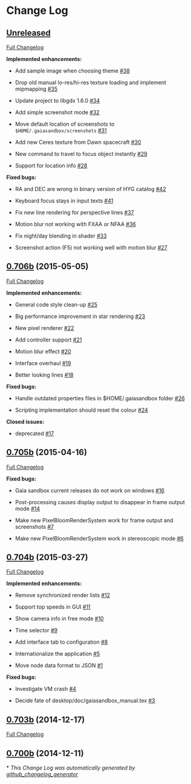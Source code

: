 # Change Log

## [Unreleased](https://github.com/ari-zah/gaiasandbox/tree/HEAD)

[Full Changelog](https://github.com/ari-zah/gaiasandbox/compare/0.706b...HEAD)

**Implemented enhancements:**

- Add sample image when choosing theme [\#38](https://github.com/ari-zah/gaiasandbox/issues/38)

- Drop old manual lo-res/hi-res texture loading and implement mipmapping [\#35](https://github.com/ari-zah/gaiasandbox/issues/35)

- Update project to libgdx 1.6.0 [\#34](https://github.com/ari-zah/gaiasandbox/issues/34)

- Add simple screenshot mode [\#32](https://github.com/ari-zah/gaiasandbox/issues/32)

- Move default location of screenshots to `$HOME/.gaiasandbox/screenshots` [\#31](https://github.com/ari-zah/gaiasandbox/issues/31)

- Add new Ceres texture from Dawn spacecraft [\#30](https://github.com/ari-zah/gaiasandbox/issues/30)

- New command to travel to focus object instantly [\#29](https://github.com/ari-zah/gaiasandbox/issues/29)

- Support for location info [\#28](https://github.com/ari-zah/gaiasandbox/issues/28)

**Fixed bugs:**

- RA and DEC are wrong in binary version of HYG catalog [\#42](https://github.com/ari-zah/gaiasandbox/issues/42)

- Keyboard focus stays in input texts [\#41](https://github.com/ari-zah/gaiasandbox/issues/41)

- Fix new line rendering for perspective lines [\#37](https://github.com/ari-zah/gaiasandbox/issues/37)

- Motion blur not working with FXAA or NFAA [\#36](https://github.com/ari-zah/gaiasandbox/issues/36)

- Fix night/day blending in shader  [\#33](https://github.com/ari-zah/gaiasandbox/issues/33)

- Screenshot action \(F5\) not working well with motion blur [\#27](https://github.com/ari-zah/gaiasandbox/issues/27)

## [0.706b](https://github.com/ari-zah/gaiasandbox/tree/0.706b) (2015-05-05)

[Full Changelog](https://github.com/ari-zah/gaiasandbox/compare/0.705b...0.706b)

**Implemented enhancements:**

- General code style clean-up  [\#25](https://github.com/ari-zah/gaiasandbox/issues/25)

- Big performance improvement in star rendering [\#23](https://github.com/ari-zah/gaiasandbox/issues/23)

- New pixel renderer [\#22](https://github.com/ari-zah/gaiasandbox/issues/22)

- Add controller support [\#21](https://github.com/ari-zah/gaiasandbox/issues/21)

- Motion blur effect [\#20](https://github.com/ari-zah/gaiasandbox/issues/20)

- Interface overhaul [\#19](https://github.com/ari-zah/gaiasandbox/issues/19)

- Better looking lines [\#18](https://github.com/ari-zah/gaiasandbox/issues/18)

**Fixed bugs:**

- Handle outdated properties files in $HOME/.gaiasandbox folder [\#26](https://github.com/ari-zah/gaiasandbox/issues/26)

- Scripting implementation should reset the colour [\#24](https://github.com/ari-zah/gaiasandbox/issues/24)

**Closed issues:**

- deprecated [\#17](https://github.com/ari-zah/gaiasandbox/issues/17)

## [0.705b](https://github.com/ari-zah/gaiasandbox/tree/0.705b) (2015-04-16)

[Full Changelog](https://github.com/ari-zah/gaiasandbox/compare/0.704b...0.705b)

**Fixed bugs:**

- Gaia sandbox current releases do not work on windows [\#16](https://github.com/ari-zah/gaiasandbox/issues/16)

- Post-processing causes display output to disappear in frame output mode [\#14](https://github.com/ari-zah/gaiasandbox/issues/14)

- Make new PixelBloomRenderSystem work for frame output and screenshots [\#7](https://github.com/ari-zah/gaiasandbox/issues/7)

- Make new PixelBloomRenderSystem work in stereoscopic mode [\#6](https://github.com/ari-zah/gaiasandbox/issues/6)

## [0.704b](https://github.com/ari-zah/gaiasandbox/tree/0.704b) (2015-03-27)

[Full Changelog](https://github.com/ari-zah/gaiasandbox/compare/0.703b...0.704b)

**Implemented enhancements:**

- Remove synchronized render lists [\#12](https://github.com/ari-zah/gaiasandbox/issues/12)

- Support top speeds in GUI [\#11](https://github.com/ari-zah/gaiasandbox/issues/11)

- Show camera info in free mode [\#10](https://github.com/ari-zah/gaiasandbox/issues/10)

- Time selector [\#9](https://github.com/ari-zah/gaiasandbox/issues/9)

- Add interface tab to configuration [\#8](https://github.com/ari-zah/gaiasandbox/issues/8)

- Internationalize the application [\#5](https://github.com/ari-zah/gaiasandbox/issues/5)

- Move node data format to JSON [\#1](https://github.com/ari-zah/gaiasandbox/issues/1)

**Fixed bugs:**

- Investigate VM crash [\#4](https://github.com/ari-zah/gaiasandbox/issues/4)

- Decide fate of desktop/doc/gaiasandbox\_manual.tex [\#3](https://github.com/ari-zah/gaiasandbox/issues/3)

## [0.703b](https://github.com/ari-zah/gaiasandbox/tree/0.703b) (2014-12-17)

[Full Changelog](https://github.com/ari-zah/gaiasandbox/compare/0.700b...0.703b)

## [0.700b](https://github.com/ari-zah/gaiasandbox/tree/0.700b) (2014-12-11)



\* *This Change Log was automatically generated by [github_changelog_generator](https://github.com/skywinder/Github-Changelog-Generator)*
